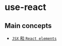 # use-react
## Main concepts

- [`JSX` 和 `React elements`](https://github.com/pluscai/use-react/issues/2)
